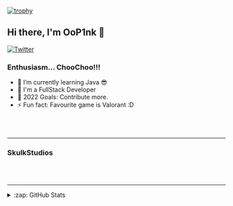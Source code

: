 [![trophy](https://github-profile-trophy.vercel.app/?username=oop1nk)](https://github.com/ryo-ma/github-profile-trophy)

## Hi there, I'm OoP1nk 👋

[![Twitter](https://img.shields.io/twitter/follow/oo_p1nk?color=1DA1F2&logo=twitter&style=for-the-badge)](https://twitter.com/intent/follow?original_referer=https%3A%2F%2Fgithub.com%2FShmexyPink&screen_name=ShmexyPink)

### Enthusiasm...  ChooChoo!!!

- 🌱 I’m currently learning Java 😎
- 👯 I'm a FullStack Developer
- 🥅 2022 Goals: Contribute more.
- ⚡ Fun fact: Favourite game is Valorant :D

<br />
<br />

---
### SkulkStudios

<br />
<br />

---

<details>
  <summary>:zap: GitHub Stats</summary>

  ![OoP1nk's GitHub stats](https://github-readme-stats.vercel.app/api?username=OoP1nk&show_icons=true&theme=radical)

</details>
